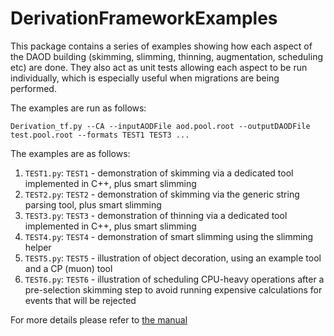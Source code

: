 # DerivationFrameworkExamples

This package contains a series of examples showing how each aspect of the DAOD building (skimming, slimming, thinning, augmentation, scheduling etc) are done. They also act as unit tests allowing each aspect to be run individually, which is especially useful when migrations are being performed. 

The examples are run as follows:

`Derivation_tf.py --CA --inputAODFile aod.pool.root --outputDAODFile test.pool.root --formats TEST1 TEST3 ...`

The examples are as follows:

1. `TEST1.py`: `TEST1` - demonstration of skimming via a dedicated tool implemented in C++, plus smart slimming
2. `TEST2.py`: `TEST2` - demonstration of skimming via the generic string parsing tool, plus smart slimming
3. `TEST3.py`: `TEST3` - demonstration of thinning via a dedicated tool implemented in C++, plus smart slimming
4. `TEST4.py`: `TEST4` - demonstration of smart slimming using the slimming helper
5. `TEST5.py`: `TEST5` - illustration of object decoration, using an example tool and a CP (muon) tool
6. `TEST6.py`: `TEST6` - illustration of scheduling CPU-heavy operations after a pre-selection skimming step to avoid running expensive calculations for events that will be rejected

For more details please refer to [the manual](https://twiki.cern.ch/twiki/bin/view/AtlasProtected/DerivationFramework)

